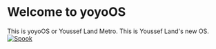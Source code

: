 [To GitHub organisation]: ../../..
# Welcome to yoyoOS
This is yoyoOS or Youssef Land Metro. This is Youssef Land's new OS.
[![Spook](https://user-images.githubusercontent.com/63739514/142047877-0211c85f-782a-49dd-9bdf-b7587724d3dd.png)][To GitHub organisation]
